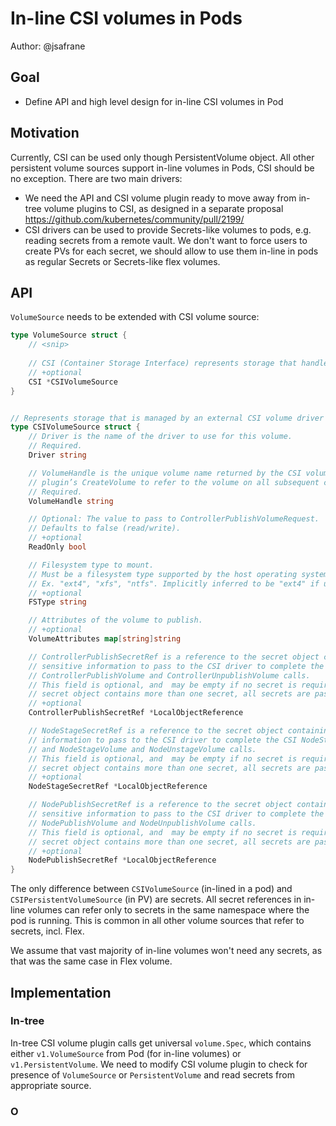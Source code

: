 # In-line CSI volumes in Pods

Author: @jsafrane

## Goal
* Define API and high level design for in-line CSI volumes in Pod

## Motivation
Currently, CSI can be used only though PersistentVolume object. All other persistent volume sources support in-line volumes in Pods, CSI should be no exception. There are two main drivers:
* We need the API and CSI volume plugin ready to move away from in-tree volume plugins to CSI, as designed in a separate proposal https://github.com/kubernetes/community/pull/2199/
* CSI drivers can be used to provide Secrets-like volumes to pods, e.g. reading secrets from a remote vault. We don't want to force users to create PVs for each secret, we should allow to use them in-line in pods as regular Secrets or Secrets-like flex volumes.

## API
`VolumeSource` needs to be extended with CSI volume source:
```go
type VolumeSource struct {
    // <snip>
    
	// CSI (Container Storage Interface) represents storage that handled by an external CSI driver (Beta feature).
	// +optional
	CSI *CSIVolumeSource
}


// Represents storage that is managed by an external CSI volume driver (Beta feature)
type CSIVolumeSource struct {
	// Driver is the name of the driver to use for this volume.
	// Required.
	Driver string

	// VolumeHandle is the unique volume name returned by the CSI volume
	// plugin’s CreateVolume to refer to the volume on all subsequent calls.
	// Required.
	VolumeHandle string

	// Optional: The value to pass to ControllerPublishVolumeRequest.
	// Defaults to false (read/write).
	// +optional
	ReadOnly bool

	// Filesystem type to mount.
	// Must be a filesystem type supported by the host operating system.
	// Ex. "ext4", "xfs", "ntfs". Implicitly inferred to be "ext4" if unspecified.
	// +optional
	FSType string

	// Attributes of the volume to publish.
	// +optional
	VolumeAttributes map[string]string

	// ControllerPublishSecretRef is a reference to the secret object containing
	// sensitive information to pass to the CSI driver to complete the CSI
	// ControllerPublishVolume and ControllerUnpublishVolume calls.
	// This field is optional, and  may be empty if no secret is required. If the
	// secret object contains more than one secret, all secrets are passed.
	// +optional
	ControllerPublishSecretRef *LocalObjectReference

	// NodeStageSecretRef is a reference to the secret object containing sensitive
	// information to pass to the CSI driver to complete the CSI NodeStageVolume
	// and NodeStageVolume and NodeUnstageVolume calls.
	// This field is optional, and  may be empty if no secret is required. If the
	// secret object contains more than one secret, all secrets are passed.
	// +optional
	NodeStageSecretRef *LocalObjectReference

	// NodePublishSecretRef is a reference to the secret object containing
	// sensitive information to pass to the CSI driver to complete the CSI
	// NodePublishVolume and NodeUnpublishVolume calls.
	// This field is optional, and  may be empty if no secret is required. If the
	// secret object contains more than one secret, all secrets are passed.
	// +optional
	NodePublishSecretRef *LocalObjectReference
}
```

The only difference between `CSIVolumeSource` (in-lined in a pod) and `CSIPersistentVolumeSource` (in PV) are secrets. All secret references in in-line volumes can refer only to secrets in the same namespace where the pod is running. This is common in all other volume sources that refer to secrets, incl. Flex.

We assume that vast majority of in-line volumes won't need any secrets, as that was the same case in Flex volume.

## Implementation
### In-tree
In-tree CSI volume plugin calls get universal `volume.Spec`, which contains either `v1.VolumeSource` from Pod (for in-line volumes) or `v1.PersistentVolume`. We need to modify CSI volume plugin to check for presence of `VolumeSource` or `PersistentVolume` and read secrets from appropriate source.

### O
<!--stackedit_data:
eyJoaXN0b3J5IjpbLTc4NDc3NDMwNiw2NTU3NzE4MTMsLTUxNj
cwNjY1MF19
-->